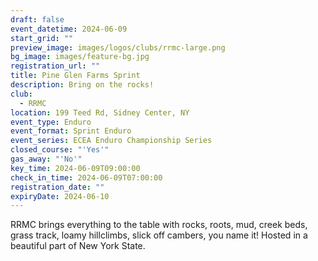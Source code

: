 ```yaml
---
draft: false
event_datetime: 2024-06-09
start_grid: ""
preview_image: images/logos/clubs/rrmc-large.png
bg_image: images/feature-bg.jpg
registration_url: ""
title: Pine Glen Farms Sprint
description: Bring on the rocks!
club:
  - RRMC
location: 199 Teed Rd, Sidney Center, NY
event_type: Enduro
event_format: Sprint Enduro
event_series: ECEA Enduro Championship Series
closed_course: "'Yes'"
gas_away: "'No'"
key_time: 2024-06-09T09:00:00
check_in_time: 2024-06-09T07:00:00
registration_date: ""
expiryDate: 2024-06-10
---
```

RRMC brings everything to the table with rocks, roots, mud, creek beds, grass track, loamy hillclimbs, slick off cambers, you name it! Hosted in a beautiful part of New York State.